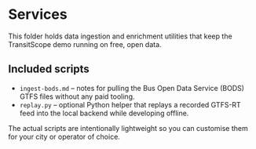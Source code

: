 # Services

This folder holds data ingestion and enrichment utilities that keep the TransitScope demo running on free, open data.

## Included scripts

- `ingest-bods.md` – notes for pulling the Bus Open Data Service (BODS) GTFS files without any paid tooling.
- `replay.py` – optional Python helper that replays a recorded GTFS-RT feed into the local backend while developing offline.

The actual scripts are intentionally lightweight so you can customise them for your city or operator of choice.
